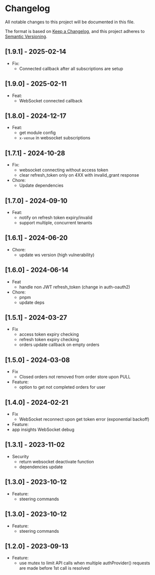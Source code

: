 # Changelog

All notable changes to this project will be documented in this file.

The format is based on [Keep a Changelog](https://keepachangelog.com/en/1.0.0/),
and this project adheres to [Semantic Versioning](https://semver.org/spec/v2.0.0.html).

## [1.9.1] - 2025-02-14
- Fix:
  - Connected callback after all subscriptions are setup

## [1.9.0] - 2025-02-11
- Feat:
  - WebSocket connected callback

## [1.8.0] - 2024-12-17
- Feat:
  - get module config
  - `x-venue` in websocket subscriptions

## [1.7.1] - 2024-10-28
- Fix:
  - websocket connecting without access token
  - clear refresh_token only on 4XX with invalid_grant response
- Chore:
  - Update dependencies

## [1.7.0] - 2024-09-10
- Feat:
  - notify on refresh token expiry/invalid
  - support multiple, concurrent tenants

## [1.6.1] - 2024-06-20
- Chore:
  - update ws version (high vulnerability)

## [1.6.0] - 2024-06-14
- Feat
  - handle non JWT refresh_token (change in auth-oauth2)
- Chore:
  - pnpm
  - update deps

## [1.5.1] - 2024-03-27
- Fix
  - access token expiry checking
  - refresh token expiry checking
  - orders update callback on empty orders

## [1.5.0] - 2024-03-08
- Fix
  - Closed orders not removed from order store upon PULL
- Feature:
  - option to get not completed orders for user

## [1.4.0] - 2024-02-21
- Fix
  - WebSocket reconnect upon get token error (exponential backoff)
- Feature:
 - app insights WebSocket debug

## [1.3.1] - 2023-11-02
- Security
  - return websocket deactivate function
  - dependencies update

## [1.3.0] - 2023-10-12
- Feature:
  - steering commands

## [1.3.0] - 2023-10-12
- Feature:
  - steering commands

## [1.2.0] - 2023-09-13
- Feature:
  - use mutex to limit API calls when multiple authProvider() requests are made before 1st call is resolved

